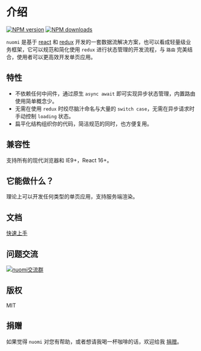 # 介绍

[![NPM version](https://img.shields.io/npm/v/nuomi)](https://npmjs.org/package/nuomi)
[![NPM downloads](https://img.shields.io/npm/dm/nuomi)](https://npmjs.org/package/nuomi)

`nuomi` 是基于 [react](https://github.com/facebook/react) 和 [redux](https://github.com/reduxjs/redux) 开发的一套数据流解决方案，也可以看成轻量级业务框架，它可以规范和简化使用 `redux` 进行状态管理的开发流程，与 `路由` 完美结合，使用者可以更高效开发单页应用。

## 特性

* 不依赖任何中间件，通过原生 `async await` 即可实现异步状态管理，内置路由使用简单概念少。
* 无需在使用 `redux` 时绞尽脑汁命名与大量的 `switch case`，无需在异步请求时手动控制 `loading` 状态。
* 扁平化结构组织你的代码，简洁规范的同时，也方便复用。

## 兼容性

支持所有的现代浏览器和 IE9+，React 16+。

## 它能做什么？

理论上可以开发任何类型的单页应用，支持服务端渲染。

## 文档

[快速上手](https://nuomijs.github.io/guide/quick-start.html)

## 问题交流

<a target="_blank" href="https://shang.qq.com/wpa/qunwpa?idkey=8be25ef578d99f158ac775b8354afd76fe82385ec58678f11b5b6ec002e5372e"><img border="0" src="https://pub.idqqimg.com/wpa/images/group.png" alt="nuomi交流群" title="nuomi交流群"></a>

## 版权

MIT

## 捐赠

如果觉得 `nuomi` 对您有帮助，或者想请我喝一杯咖啡的话，欢迎给我 [捐赠](https://github.com/yinjiazeng/donate)。




